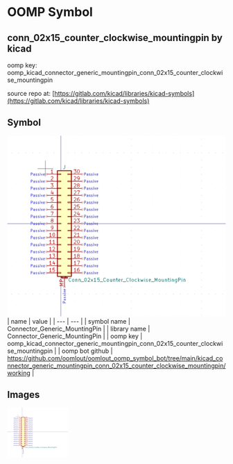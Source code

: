 # OOMP Symbol  
## conn_02x15_counter_clockwise_mountingpin  by kicad  
  
oomp key: oomp_kicad_connector_generic_mountingpin_conn_02x15_counter_clockwise_mountingpin  
  
source repo at: [https://gitlab.com/kicad/libraries/kicad-symbols](https://gitlab.com/kicad/libraries/kicad-symbols)  
## Symbol  
  
[![working.png](working_600.png)](working.png)  
| name | value | 
| --- | --- | 
| symbol name | Connector_Generic_MountingPin | 
| library name | Connector_Generic_MountingPin | 
| oomp key | oomp_kicad_connector_generic_mountingpin_conn_02x15_counter_clockwise_mountingpin | 
| oomp bot github | https://github.com/oomlout/oomlout_oomp_symbol_bot/tree/main/kicad_connector_generic_mountingpin_conn_02x15_counter_clockwise_mountingpin/working | 
## Images  
  
[![working.png](working_140.png)](working.png)  
